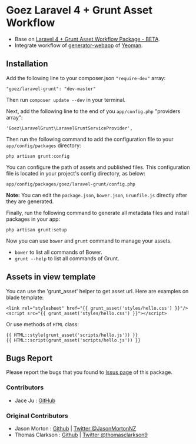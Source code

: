# Goez Laravel 4 + Grunt Asset Workflow

* Base on [Laravel 4 + Grunt Asset Workflow Package - BETA](https://github.com/JasonMortonNZ/laravel-grunt).
* Integrate workflow of [generator-webapp](https://github.com/yeoman/generator-webapp) of [Yeoman](http://yeoman.io/).

## Installation

Add the following line to your composer.json `"require-dev"` array:

`"goez/laravel-grunt": "dev-master"`

Then run `composer update --dev` in your terminal.

Next, add the following line to the end of you `app/config.php` "providers array":

`'Goez\LaravelGrunt\LaravelGruntServiceProvider',`

Then run the following command to add the configuration file to your `app/config/packages` directory:

`php artisan grunt:config`

You can configure the path of assets and published files.
This configuration file is located in your project's config directory, as below:

	app/config/packages/goez/laravel-grunt/config.php

**Note:** You can edit the `package.json`, `bower.json`, `Grunfile.js` directly after they are generated.

Finally, run the following command to generate all metadata files and install packages in your app:

`php artisan grunt:setup`

Now you can use `bower` and `grunt` command to manage your assets.

* `bower` to list all commands of Bower.
* `grunt --help` to list all commands of Grunt.

## Assets in view template

You can use the 'grunt_asset' helper to get asset url. Here are examples on blade template:

    <link rel="stylesheet" href="{{ grunt_asset('styles/hello.css') }}"/>
    <script src="{{ grunt_asset('styles/hello.css') }}"></script>

Or use methods of `HTML` class:

    {{ HTML::style(grunt_asset('scripts/hello.js')) }}
    {{ HTML::script(grunt_asset('scripts/hello.js')) }}

## Bugs Report

Please report the bugs that you found to [Issus page](https://github.com/jaceju/laravel-grunt/issues) of this package.

### Contributors

- Jace Ju : [GitHub](https://github.com/jaceju)

### Original Contributors

- Jason Morton : [Github](https://github.com/JasonMortonNZ) | [Twitter @JasonMortonNZ](https://twitter.com/jasonmortonnz)
- Thomas Clarkson : [Github](https://github.com/TomClarkson) | [Twitter @thomasclarkson9](https://twitter.com/thomasclarkson9)
